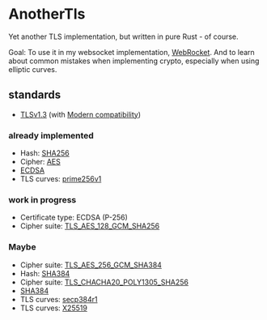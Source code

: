 # AnotherTls
Yet another TLS implementation, but written in pure Rust - of course.

Goal: To use it in my websocket implementation,
[WebRocket](https://github.com/otsmr/webrocket). And to learn about common
mistakes when implementing crypto, especially when using elliptic curves.


## standards
- [TLSv1.3](https://datatracker.ietf.org/doc/html/rfc8446) (with [Modern compatibility](https://wiki.mozilla.org/Security/Server_Side_TLS))
### already implemented
- Hash: [SHA256](https://datatracker.ietf.org/doc/html/rfc6234)
- Cipher: [AES](https://nvlpubs.nist.gov/nistpubs/FIPS/NIST.FIPS.197.pdf)
- [ECDSA]()
- TLS curves: [prime256v1]()
### work in progress
- Certificate type: ECDSA (P-256)
- Cipher suite: [TLS_AES_128_GCM_SHA256](https://luca-giuzzi.unibs.it/corsi/Support/papers-cryptography/gcm-spec.pdf)
### Maybe
- Cipher suite: [TLS_AES_256_GCM_SHA384]()
- Hash: [SHA384](https://datatracker.ietf.org/doc/html/rfc6234)
- Cipher suite: [TLS_CHACHA20_POLY1305_SHA256]()
- [SHA384](https://datatracker.ietf.org/doc/html/rfc6234)
- TLS curves: [secp384r1]()
- TLS curves: [X25519]()

